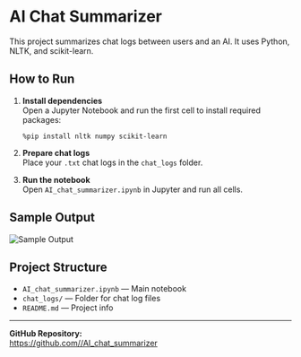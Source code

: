 # AI Chat Summarizer

This project summarizes chat logs between users and an AI. It uses Python, NLTK, and scikit-learn.

## How to Run

1. **Install dependencies**  
   Open a Jupyter Notebook and run the first cell to install required packages:
   ```
   %pip install nltk numpy scikit-learn
   ```

2. **Prepare chat logs**  
   Place your `.txt` chat logs in the `chat_logs` folder.

3. **Run the notebook**  
   Open `AI_chat_summarizer.ipynb` in Jupyter and run all cells.

## Sample Output

![Sample Output](screenshots/sample_output.png)

## Project Structure

- `AI_chat_summarizer.ipynb` — Main notebook
- `chat_logs/` — Folder for chat log files
- `README.md` — Project info

---

**GitHub Repository:**  
[https://github.com/<your-username>/AI_chat_summarizer](https://github.com/<your-username>/AI_chat_summarizer)